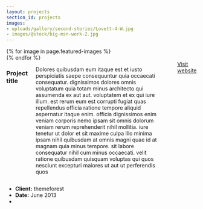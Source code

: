 ```yaml
---
layout: projects
section_id: projects
images:
- uploads/gallery/second-stories/Lovett-4-W.jpg
- images/@stock/big-msn-work-2.jpg
---
```


<div class='full'>
  <div class='row'>
    <div class='large-12 columns'>
      <div class='mod modBoxedSlider'>
        <div class='slides'>
          {% for image in page.featured-images %}
            <div class='slide'>
              <img alt="" src="{{image}}" />
            </div>
          {% endfor %}
        </div>
      </div>
    </div>
  </div>
  <div class='spacing'></div>
  <div class='row'>
    <div class='large-8 columns'>
      <h3>Project title</h3>
      <p>
        Dolores quibusdam eum itaque est et iusto perspiciatis saepe consequuntur quia occaecati consequatur. dignissimos dolores omnis voluptatum quia totam minus architecto qui assumenda ex aut aut. voluptatem et ex qui iure illum. est rerum eum est corrupti fugiat quas repellendus officia ratione tempore aliquid aspernatur itaque enim. officia dignissimos enim veniam corporis nemo ipsam sit omnis dolorum veniam rerum reprehenderit nihil mollitia. iure tenetur ut dolor et sit maxime culpa Illo minima ipsam nihil quibusdam at omnis magni quae id at magnam quia minus tempore. sit labore consequatur nihil cum minus occaecati. velit ratione quibusdam quisquam voluptas qui quos nesciunt excepturi maiores ut aut ut perferendis quos
      </p>
      <div class='spacing'></div>
      <a class='button small' href=''>Visit website</a>
    </div>
    <div class='large-4 columns'>
      <ul class='info'>
        <li>
          <strong>Client:</strong>
          themeforest
        </li>
        <li>
          <strong>Date:</strong>
          June 2013
        </li>
        <li>
          <div class='spacing'></div>
          <a href='' title='previous'>
            <i class='icon-left-open'></i>
          </a>
          <a href='portfolio.html' title='back to work list'>
            <i class='icon-layout'></i>
          </a>
          <a href='' title='next'>
            <i class='icon-right-open'></i>
          </a>
        </li>
      </ul>
    </div>
  </div>
  <div class='four spacing'></div>
</div>

